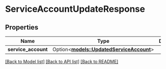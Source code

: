 # ServiceAccountUpdateResponse

## Properties

Name | Type | Description | Notes
------------ | ------------- | ------------- | -------------
**service_account** | Option<[**models::UpdatedServiceAccount**](UpdatedServiceAccount.md)> |  | [optional]

[[Back to Model list]](../README.md#documentation-for-models) [[Back to API list]](../README.md#documentation-for-api-endpoints) [[Back to README]](../README.md)


